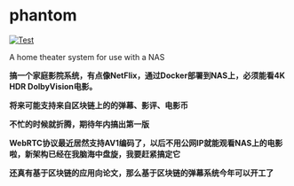 # phantom

[![Test](https://github.com/gwuhaolin/livego/workflows/Test/badge.svg)](https://github.com/vsmiles/phantom/actions?query=workflow%3ATest)

A home theater system for use with a NAS

**搞一个家庭影院系统，有点像NetFlix，通过Docker部署到NAS上，必须能看4K HDR DolbyVision电影。**

**将来可能支持来自区块链上的的弹幕、影评、电影币**

**不忙的时候就折腾，期待年内搞出第一版**

**WebRTC协议最近居然支持AV1编码了，以后不用公网IP就能观看NAS上的电影啦，新架构已经在我脑海中盘旋，我要赶紧搞定它**

**还真有基于区块链的应用向论文，那么基于区块链的弹幕系统今年可以开工了**
